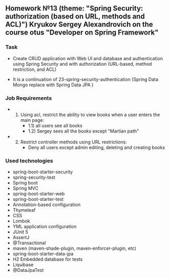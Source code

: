 ## Homework №13 (theme: "Spring Security: authorization (based on URL, methods and ACL)") Kryukov Sergey Alexandrovich on the course otus "Developer on Spring Framework"

### Task
* Create CRUD application with Web UI and database and authentication using Spring Security and with authorization (URL-based, method restriction, and ACL)
+ It is a continuation of 23-spring-security-authentication (Spring Data Mongo replace with Spring Data JPA )

### Job Requirements
* 1) Using acl, restrict the ability to view books when a user enters the main page:
     + 1.1) all users see all books
     + 1.2) Sergey sees all the books except "Martian path"
* 2) Restrict controller methods using URL restrictions:
     + Deny all users except admin editing, deleting and creating books


### Used technologies
* spring-boot-starter-security 
* spring-security-test
* Spring boot
* Spring MVC
* spring-boot-starter-web
* spring-boot-starter-test
* Annotation-based configuration
* Thymeleaf
* CSS
* Lombok
* YML application configuration
* JUnit 5
* AssertJ
* @Transactional
* maven (maven-shade-plugin, maven-enforcer-plugin, etc)
* spring-boot-starter-data-jpa
* H2 Embedded database for tests
* Liquibase
* @DataJpaTest